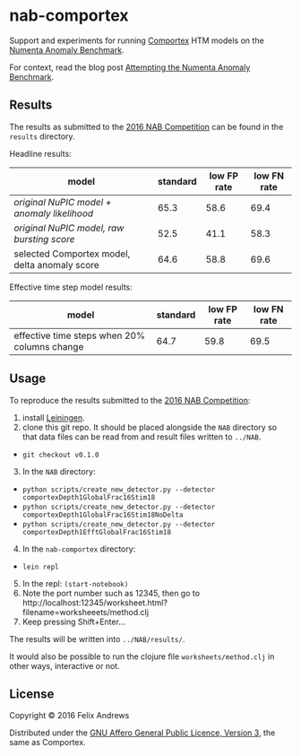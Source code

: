 # nab-comportex

Support and experiments for running
[Comportex](https://github.com/htm-community/comportex) HTM models on
the [Numenta Anomaly Benchmark](https://github.com/numenta/NAB).

For context, read the blog post
[Attempting the Numenta Anomaly Benchmark](http://floybix.github.io/2016/07/01/attempting-nab).

## Results

The results as submitted to the
[2016 NAB Competition](http://numenta.org/nab/) can be found in the
`results` directory.

Headline results:

| model                                         | standard | low FP rate | low FN rate |
|-----------------------------------------------|----------|-------------|-------------|
| _original NuPIC model + anomaly likelihood_   | 65.3     | 58.6        | 69.4        |
| _original NuPIC model, raw bursting score_    | 52.5     | 41.1        | 58.3        |
| selected Comportex model, delta anomaly score | 64.6     | 58.8        | 69.6        |

Effective time step model results:

| model                                         | standard | low FP rate | low FN rate |
|-----------------------------------------------|----------|-------------|-------------|
| effective time steps when 20% columns change  | 64.7     | 59.8        | 69.5        |


## Usage

To reproduce the results submitted to the
[2016 NAB Competition](http://numenta.org/nab/):

1. install [Leiningen](http://leiningen.org/).
2. clone this git repo. It should be placed alongside the `NAB`
   directory so that data files can be read from and result files
   written to `../NAB`.
  * `git checkout v0.1.0`
3. In the `NAB` directory:
  * `python scripts/create_new_detector.py --detector comportexDepth1GlobalFrac16Stim18`
  * `python scripts/create_new_detector.py --detector comportexDepth1GlobalFrac16Stim18NoDelta`
  * `python scripts/create_new_detector.py --detector comportexDepth1EfftGlobalFrac16Stim18`
4. In the `nab-comportex` directory:
  * `lein repl`
5. In the repl: `(start-notebook)`
6. Note the port number such as 12345, then go to
   http://localhost:12345/worksheet.html?filename=worksheeets/method.clj
7. Keep pressing Shift+Enter...

The results will be written into `../NAB/results/`.

It would also be possible to run the clojure file
`worksheets/method.clj` in other ways, interactive or not.


## License

Copyright © 2016 Felix Andrews

Distributed under the
[GNU Affero General Public Licence, Version 3](http://www.gnu.org/licenses/agpl-3.0.en.html),
the same as Comportex.
